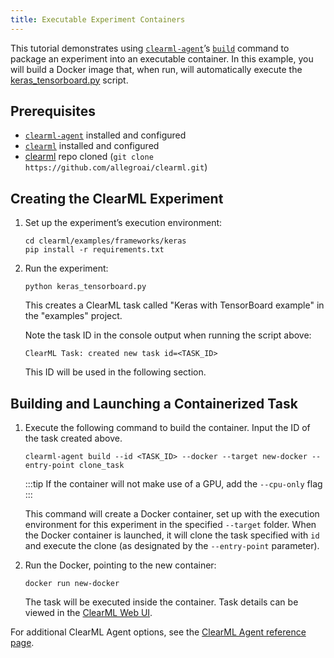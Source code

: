 ```yaml
---
title: Executable Experiment Containers
---
```


This tutorial demonstrates using [`clearml-agent`](../../clearml_agent.md)’s [`build`](../../clearml_agent/clearml_agent__ref#build) 
command to package an experiment into an executable container. In this example, you will build a Docker image that, when 
run, will automatically execute the [keras_tensorboard.py](https://github.com/allegroai/clearml/blob/master/examples/frameworks/keras/keras_tensorboard.py)
script.

## Prerequisites
* [`clearml-agent`](../../clearml_agent.md#installation) installed and configured
* [`clearml`](../../getting_started/ds/ds_first_steps.md#install-clearml) installed and configured
* [clearml](https://github.com/allegroai/clearml) repo cloned (`git clone https://github.com/allegroai/clearml.git`)

## Creating the ClearML Experiment
1. Set up the experiment’s execution environment:
   
   ```console
   cd clearml/examples/frameworks/keras
   pip install -r requirements.txt
   ```

1. Run the experiment:
   
   ```console
   python keras_tensorboard.py
   ```
   This creates a ClearML task called "Keras with TensorBoard example" in the "examples" project.

   Note the task ID in the console output when running the script above:

   ```console
   ClearML Task: created new task id=<TASK_ID>
   ```
   This ID will be used in the following section.

## Building and Launching a Containerized Task
1. Execute the following command to build the container. Input the ID of the task created above.  
   ```console
   clearml-agent build --id <TASK_ID> --docker --target new-docker --entry-point clone_task
   ```

   :::tip
   If the container will not make use of a GPU, add the `--cpu-only` flag
   :::

   This command will create a Docker container, set up with the execution environment for this experiment in the 
   specified `--target` folder. When the Docker container is launched, it will clone the task specified with `id` and 
   execute the clone (as designated by the `--entry-point` parameter).

1. Run the Docker, pointing to the new container:

   ```console
   docker run new-docker
   ```

   The task will be executed inside the container. Task details can be viewed in the [ClearML Web UI](../../webapp/webapp_overview.md).

For additional ClearML Agent options, see the [ClearML Agent reference page](../../clearml_agent/clearml_agent_ref.md).
